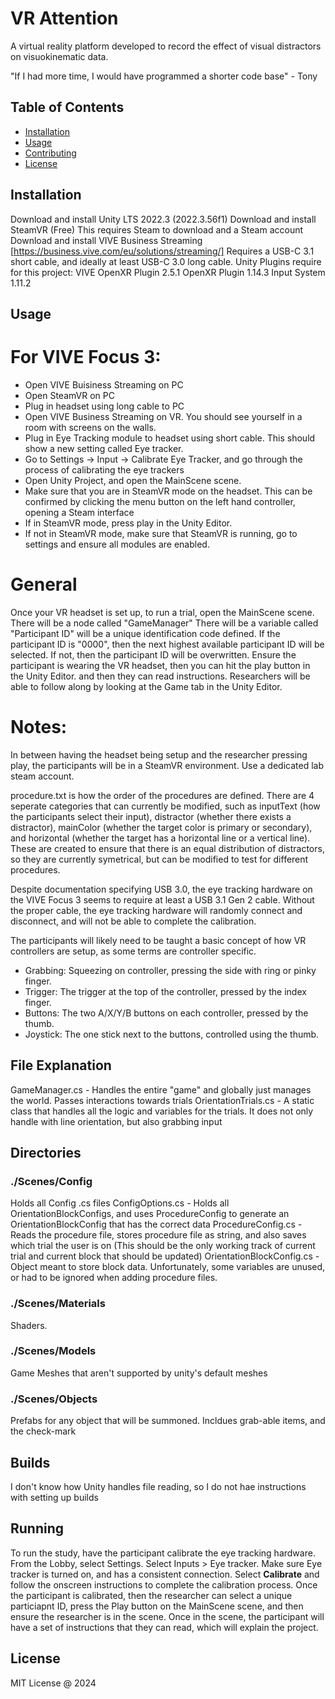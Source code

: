 # VR Attention

A virtual reality platform developed to record the effect of visual distractors on visuokinematic data. 

"If I had more time, I would have programmed a shorter code base" - Tony

## Table of Contents

- [Installation](#installation)
- [Usage](#usage)
- [Contributing](#contributing)
- [License](#license)

## Installation
Download and install Unity LTS 2022.3 (2022.3.56f1)
Download and install SteamVR (Free) This requires Steam to download and a Steam account
Download and install VIVE Business Streaming [https://business.vive.com/eu/solutions/streaming/]
Requires a USB-C 3.1 short cable, and ideally at least USB-C 3.0 long cable. 
Unity Plugins require for this project: 
VIVE OpenXR Plugin 2.5.1
OpenXR Plugin 1.14.3
Input System 1.11.2

## Usage

# For VIVE Focus 3:
* Open VIVE Buisiness Streaming on PC
* Open SteamVR on PC
* Plug in headset using long cable to PC
* Open VIVE Business Streaming on VR. You should see yourself in a room with screens on the walls. 
* Plug in Eye Tracking module to headset using short cable. This should show a new setting called Eye tracker.
* Go to Settings -> Input -> Calibrate Eye Tracker, and go through the process of calibrating the eye trackers 
* Open Unity Project, and open the MainScene scene.
* Make sure that you are in SteamVR mode on the headset. This can be confirmed by clicking the menu button on the left hand controller, opening a Steam interface 
* If in SteamVR mode, press play in the Unity Editor. 
* If not in SteamVR mode, make sure that SteamVR is running, go to settings and ensure all modules are enabled.


# General
Once your VR headset is set up, to run a trial, open the MainScene scene. There will be a node called "GameManager"
There will be a variable called "Participant ID" will be a unique identification code defined.
If the participant ID is "0000", then the next highest available participant ID will be selected. If not, then the participant ID will be overwritten.
Ensure the participant is wearing the VR headset, then you can hit the play button in the Unity Editor. and then they can read instructions. Researchers will be able to follow along by looking at the Game tab in the Unity Editor. 

# Notes:
In between having the headset being setup and the researcher pressing play, the participants will be in a SteamVR environment. Use a dedicated lab steam account.

procedure.txt is how the order of the procedures are defined. There are 4 seperate categories that can currently be modified, 
such as inputText (how the participants select their input), distractor (whether there exists a distractor), mainColor (whether the target color is primary or secondary), and horizontal (whether the target has a horizontal line or a vertical line). These are created to ensure that there is an equal distribution of distractors, so they are currently symetrical, but can be modified to test for different procedures.  

Despite documentation specifying USB 3.0, the eye tracking hardware on the VIVE Focus 3 seems to require at least a USB 3.1 Gen 2 cable.
Without the proper cable, the eye tracking hardware will randomly connect and disconnect, and will not be able to complete the calibration.

The participants will likely need to be taught a basic concept of how VR controllers are setup, as some terms are controller specific.
* Grabbing: Squeezing on controller, pressing the side with ring or pinky finger.
* Trigger: The trigger at the top of the controller, pressed by the index finger. 
* Buttons: The two A/X/Y/B buttons on each controller, pressed by the thumb.
* Joystick: The one stick next to the buttons, controlled using the thumb. 

## File Explanation
GameManager.cs - Handles the entire "game" and globally just manages the world. Passes interactions towards trials
OrientationTrials.cs - A static class that handles all the logic and variables for the trials. It does not only handle with line orientation, but also grabbing input

## Directories

### ./Scenes/Config
Holds all Config .cs files
ConfigOptions.cs - Holds all OrientationBlockConfigs, and uses ProcedureConfig to generate an OrientationBlockConfig that has the correct data
ProcedureConfig.cs - Reads the procedure file, stores procedure file as string, and also saves which trial the user is on (This should be the only working track of current trial and current block that should be updated)
OrientationBlockConfig.cs - Object meant to store block data. Unfortunately, some variables are unused, or had to be ignored when adding procedure files.

### ./Scenes/Materials
Shaders. 

### ./Scenes/Models
Game Meshes that aren't supported by unity's default meshes

###  ./Scenes/Objects
Prefabs for any object that will be summoned. Incldues grab-able items, and the check-mark

## Builds
I don't know how Unity handles file reading, so I do not hae instructions with setting up builds

## Running
To run the study, have the participant calibrate the eye tracking hardware. From the Lobby, select Settings. Select Inputs > Eye tracker. Make sure Eye tracker is turned on, and has a consistent connection. Select **Calibrate** and follow the onscreen instructions to complete the calibration process. 
Once the participant is calibrated, then the researcher can select a unique particiapnt ID, press the Play button on the MainScene scene, and then ensure the researcher is in the scene. Once in the scene, the participant will have a set of instructions that they can read, which will explain the project. 

## License
MIT License @ 2024
